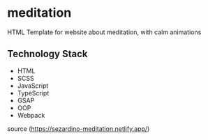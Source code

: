 # meditation

HTML Template for website about meditation, with calm animations

## Technology Stack

- HTML
- SCSS
- JavaScript
- TypeScript
- GSAP
- OOP
- Webpack

source (https://sezardino-meditation.netlify.app/)
